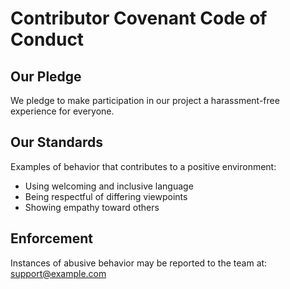 # Contributor Covenant Code of Conduct

## Our Pledge

We pledge to make participation in our project a harassment-free experience for everyone.

## Our Standards

Examples of behavior that contributes to a positive environment:

- Using welcoming and inclusive language
- Being respectful of differing viewpoints
- Showing empathy toward others

## Enforcement

Instances of abusive behavior may be reported to the team at: support@example.com

